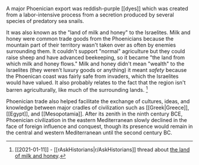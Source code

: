A major Phoenician export was reddish-purple [[dyes]] which was created from a labor-intensive process from a secretion produced by several species of predatory sea snails.

It was also known as the "land of milk and honey" to the Israelites. Milk and honey were common trade goods from the Phoenicians because the mountain part of their territory wasn't taken over as often by enemies surrounding them. It couldn't support "normal" agriculture but they could raise sheep and have advanced beekeeping, so it became "the land from which milk and honey flows." Milk and honey didn't mean "wealth" to the Israelites (they weren't luxury goods or anything) it meant *safety* because the Phoenican coast was fairly safe from invaders, which the Israelites would have valued.  It also probably relates to the fact that the region isn't barren agriculturally, like much of the surrounding lands. [^sourceMilkAndHoney]

Phoenician trade also helped facilitate the exchange of cultures, ideas, and knowledge between major cradles of civilization such as [[Greek|Greece]], [[Egypt]], and [[Mesopotamia]]. After its zenith in the ninth century BCE, Phoenician civilization in the eastern Mediterranean slowly declined in the face of foreign influence and conquest, though its presence would remain in the central and western Mediterranean until the second century BC.

[^sourceMilkAndHoney]:  [[2021-01-11]] - [[rAskHistorians|r/AskHistorians]] thread about [the land of milk and honey](https://www.reddit.com/r/AskHistorians/comments/kuxui4/what_makes_milk_and_honey_so_special_in_abrahamic/). 